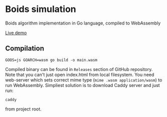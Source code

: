# Boids simulation

Boids algorithm implementation in Go language, compiled to WebAssembly

[Live demo](pashawnn.github.io/boids_go/)


## Compilation

```
GOOS=js GOARCH=wasm go build -o main.wasm 
```

Compiled binary can be found in `Releases` section of GitHub repository. Note that you can't just open index.html from local filesystem. You need web-server which sets correct mime type (`mime .wasm application/wasm`) to run WebAssembly. Simpliest solution is to download Caddy server and just run:
```
caddy
```
from project root.